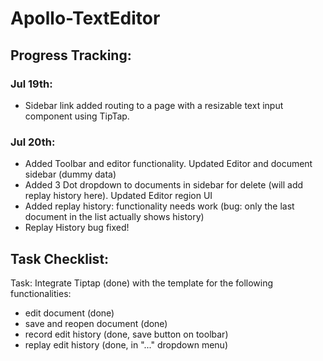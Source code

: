 # Apollo-TextEditor

## Progress Tracking:
### Jul 19th:
- Sidebar link added routing to a page with a resizable text input component using TipTap.

### Jul 20th:
- Added Toolbar and editor functionality. Updated Editor and document sidebar (dummy data)
- Added 3 Dot dropdown to documents in sidebar for delete (will add replay history here). Updated Editor region UI
- Added replay history: functionality needs work (bug: only the last document in the list actually shows history)
- Replay History bug fixed!

## Task Checklist:
Task:
Integrate Tiptap (done) with the template for the following functionalities:
- edit document (done)
- save and reopen document (done)
- record edit history (done, save button on toolbar)
- replay edit history (done, in "..." dropdown menu)

